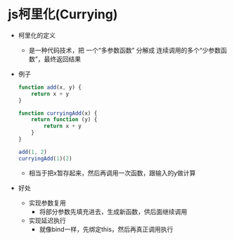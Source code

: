 # js柯里化(Currying)

- 柯里化的定义
    - 是一种代码技术，把 一个“多参数函数” 分解成 连续调用的多个“少参数函数”，最终返回结果

- 例子
    ```js
    function add(x, y) {
        return x + y
    }
    
    function curryingAdd(x) {
        return function (y) {
            return x + y
        }
    }
    
    add(1, 2)
    curryingAdd(1)(2)
    ```
    - 相当于把x暂存起来，然后再调用一次函数，跟输入的y做计算

- 好处
    - 实现参数复用
        - 将部分参数先填充进去，生成新函数，供后面继续调用
    - 实现延迟执行
        - 就像bind一样，先绑定this，然后再真正调用执行
    